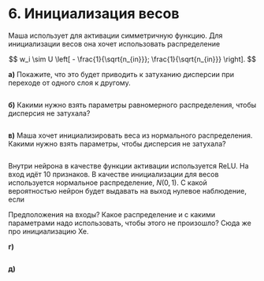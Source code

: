 # 6. Инициализация весов 

Маша использует для активации симметричную функцию. Для инициализации весов она хочет использовать распределение 

$$
w_i \sim U \left[ - \frac{1}{\sqrt{n_{in}}};  \frac{1}{\sqrt{n_{in}}}  \right].
$$

__а)__ Покажите, что это будет приводить к затуханию дисперсии при переходе от одного слоя к другому. 

```{dropdown} Решение

```

__б)__ Какими нужно взять параметры равномерного распределения, чтобы дисперсия не затухала? 

```{dropdown} Решение

```

__в)__ Маша хочет инициализировать веса из нормального распределения. Какими нужно взять параметры, чтобы дисперсия не затухала? 

```{dropdown} Решение

```

Внутри нейрона в качестве функции активации используется ReLU. На вход идёт $10$ признаков. В качестве инициализации для весов используется нормальное распределение, $N(0,1)$. С какой вероятностью нейрон будет выдавать на выход нулевое наблюдение, если 

Предположения на входы? Какое распределение и с какими параметрами надо использовать, чтобы этого не произошло? Сюда же про инициализацию Хе.

__г)__

```{dropdown} Решение

```

__д)__ 

```{dropdown} Решение

```

